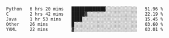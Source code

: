 
<!--START_SECTION:waka-->
```text
Python   6 hrs 20 mins   █████████████░░░░░░░░░░░░   51.96 % 
C        2 hrs 42 mins   █████▓░░░░░░░░░░░░░░░░░░░   22.19 % 
Java     1 hr 53 mins    ████░░░░░░░░░░░░░░░░░░░░░   15.45 % 
Other    26 mins         █░░░░░░░░░░░░░░░░░░░░░░░░   03.60 % 
YAML     22 mins         ▓░░░░░░░░░░░░░░░░░░░░░░░░   03.01 % 
```
<!--END_SECTION:waka-->
